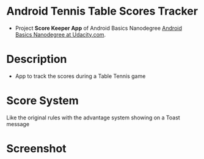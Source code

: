 # Android Tennis Table Scores Tracker
- Project **Score Keeper App** of Android Basics Nanodegree [Android Basics Nanodegree at Udacity.com](https://www.udacity.com/course/android-basics-nanodegree-by-google--nd803).

# Description 
- App to track the scores during a Table Tennis game

# Score System
Like the original rules with the advantage system showing on a Toast message 

# Screenshot
